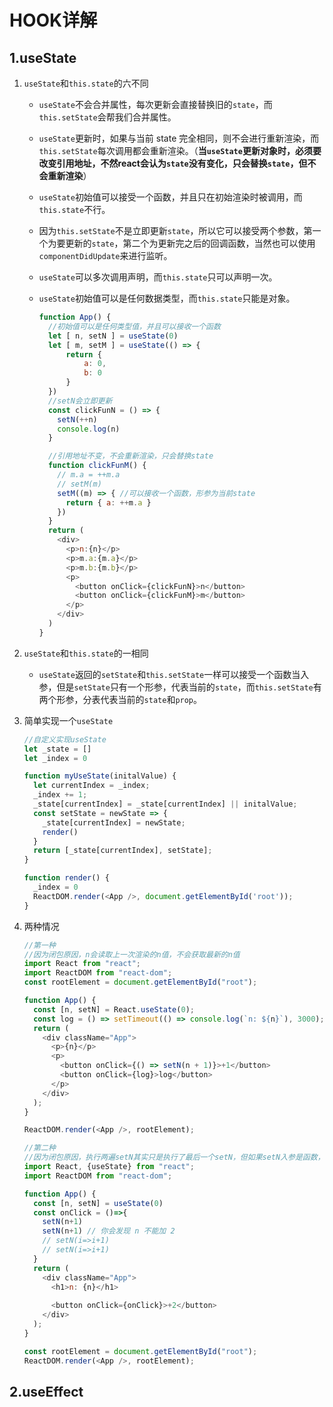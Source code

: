 # HOOK详解

## 1.useState

1. `useState`和`this.state`的六不同

   - `useState`不会合并属性，每次更新会直接替换旧的`state`，而`this.setState`会帮我们合并属性。

   - `useState`更新时，如果与当前 state 完全相同，则不会进行重新渲染，而`this.setState`每次调用都会重新渲染。（**当`useState`更新对象时，必须要改变引用地址，不然react会认为`state`没有变化，只会替换`state`，但不会重新渲染**）

   - `useState`初始值可以接受一个函数，并且只在初始渲染时被调用，而`this.state`不行。

   - 因为`this.setState`不是立即更新`state`，所以它可以接受两个参数，第一个为要更新的`state`，第二个为更新完之后的回调函数，当然也可以使用`componentDidUpdate`来进行监听。

   - `useState`可以多次调用声明，而`this.state`只可以声明一次。

   - `useState`初始值可以是任何数据类型，而`this.state`只能是对象。

     ```javascript
     function App() {
       //初始值可以是任何类型值，并且可以接收一个函数
       let [ n, setN ] = useState(0)
       let [ m, setM ] = useState(() => {
           return {
               a: 0,
               b: 0
           }
       })
       //setN会立即更新
       const clickFunN = () => {
         setN(++n)
         console.log(n)
       }
     
       //引用地址不变，不会重新渲染，只会替换state
       function clickFunM() {
         // m.a = ++m.a
         // setM(m)
         setM((m) => { //可以接收一个函数，形参为当前state
           return { a: ++m.a }
         })
       }
       return (
         <div>
           <p>n:{n}</p>
           <p>m.a:{m.a}</p>
           <p>m.b:{m.b}</p>
           <p>
             <button onClick={clickFunN}>n</button>
             <button onClick={clickFunM}>m</button>
           </p>
         </div>
       )
     }
     ```

     

2. `useState`和`this.state`的一相同

   - `useState`返回的`setState`和`this.setState`一样可以接受一个函数当入参，但是`setState`只有一个形参，代表当前的`state`，而`this.setState`有两个形参，分表代表当前的`state`和`prop`。

3. 简单实现一个`useState`

   ```javascript
   //自定义实现useState
   let _state = []
   let _index = 0
   
   function myUseState(initalValue) {
     let currentIndex = _index;
     _index += 1;
     _state[currentIndex] = _state[currentIndex] || initalValue;
     const setState = newState => {
       _state[currentIndex] = newState;
       render()
     }
     return [_state[currentIndex], setState];
   }
   
   function render() {
     _index = 0
     ReactDOM.render(<App />, document.getElementById('root'));
   }
   ```

4. 两种情况

   ```javascript
   //第一种 
   //因为闭包原因，n会读取上一次渲染的n值，不会获取最新的n值
   import React from "react";
   import ReactDOM from "react-dom";
   const rootElement = document.getElementById("root");
   
   function App() {
     const [n, setN] = React.useState(0);
     const log = () => setTimeout(() => console.log(`n: ${n}`), 3000);
     return (
       <div className="App">
         <p>{n}</p>
         <p>
           <button onClick={() => setN(n + 1)}>+1</button>
           <button onClick={log}>log</button>
         </p>
       </div>
     );
   }
   
   ReactDOM.render(<App />, rootElement);
   
   //第二种 
   //因为闭包原因，执行两遍setN其实只是执行了最后一个setN，但如果setN入参是函数，使用形参的方式，则两遍setN都会执行。
   import React, {useState} from "react";
   import ReactDOM from "react-dom";
   
   function App() {
     const [n, setN] = useState(0)
     const onClick = ()=>{
       setN(n+1)
       setN(n+1) // 你会发现 n 不能加 2
       // setN(i=>i+1)
       // setN(i=>i+1)
     }
     return (
       <div className="App">
         <h1>n: {n}</h1>
          
         <button onClick={onClick}>+2</button>
       </div>
     );
   }
   
   const rootElement = document.getElementById("root");
   ReactDOM.render(<App />, rootElement);
   ```

   

## 2.useEffect

